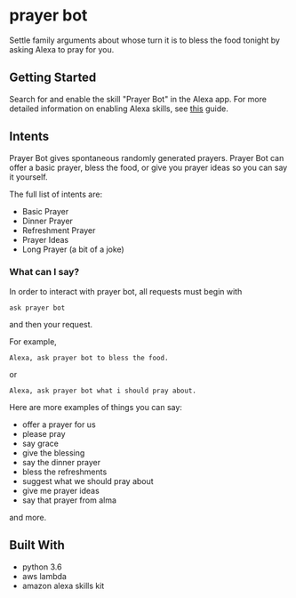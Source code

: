 # prayer bot

Settle family arguments about whose turn it is to bless the food tonight by asking Alexa to pray for you.


## Getting Started

Search for and enable the skill "Prayer Bot" in the Alexa app. For more detailed information on enabling Alexa skills, see [this](https://www.amazon.com/gp/help/customer/display.html?nodeId=201848700) guide. 


## Intents

Prayer Bot gives spontaneous randomly generated prayers. Prayer Bot can offer a basic prayer, bless the food, or give you prayer ideas so you can say it yourself.

The full list of intents are:
* Basic Prayer
* Dinner Prayer
* Refreshment Prayer
* Prayer Ideas
* Long Prayer (a bit of a joke)


### What can I say?

In order to interact with prayer bot, all requests must begin with 
```
ask prayer bot 
```
and then your request.

For example,
```
Alexa, ask prayer bot to bless the food.
```
or 
```
Alexa, ask prayer bot what i should pray about.
```


Here are more examples of things you can say:
* offer a prayer for us
* please pray
* say grace 
* give the blessing
* say the dinner prayer
* bless the refreshments
* suggest what we should pray about
* give me prayer ideas
* say that prayer from alma

and more.


## Built With

* python 3.6
* aws lambda
* amazon alexa skills kit

